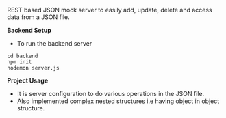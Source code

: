 REST based JSON mock server to easily add, update, delete and access data from a JSON file.

**Backend Setup**
- To run the backend server

```
cd backend
npm init
nodemon server.js
```

**Project Usage**
- It is server configuration to do various operations in the JSON file.
- Also implemented complex nested structures i.e having object in object structure.
